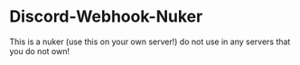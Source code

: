 # Discord-Webhook-Nuker
This is a nuker (use this on your own server!) do not use in any servers that you do not own!
